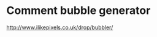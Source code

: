<!--
title : Comment bubble generator
author : Roman Ožana <ozana@omdesign.cz>
date : 9.9.2013 09:12:10
-->

# Comment bubble generator

http://www.ilikepixels.co.uk/drop/bubbler/